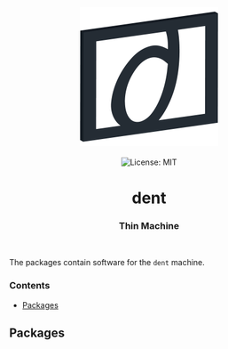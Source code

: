 <p align="center">
    <img src="https://raw.githubusercontent.com/plurid/dent/master/about/identity/dent-logo.png" height="250px">
    <br />
    <br />
    <img src="https://img.shields.io/badge/license-MIT-blue.svg?colorB=1380C3&style=for-the-badge" alt="License: MIT">
</p>



<h1 align="center">
    dent
</h1>


<h3 align="center">
    Thin Machine
</h3>


<br />


The packages contain software for the `dent` machine.


### Contents

+ [Packages](#packages)



## Packages
